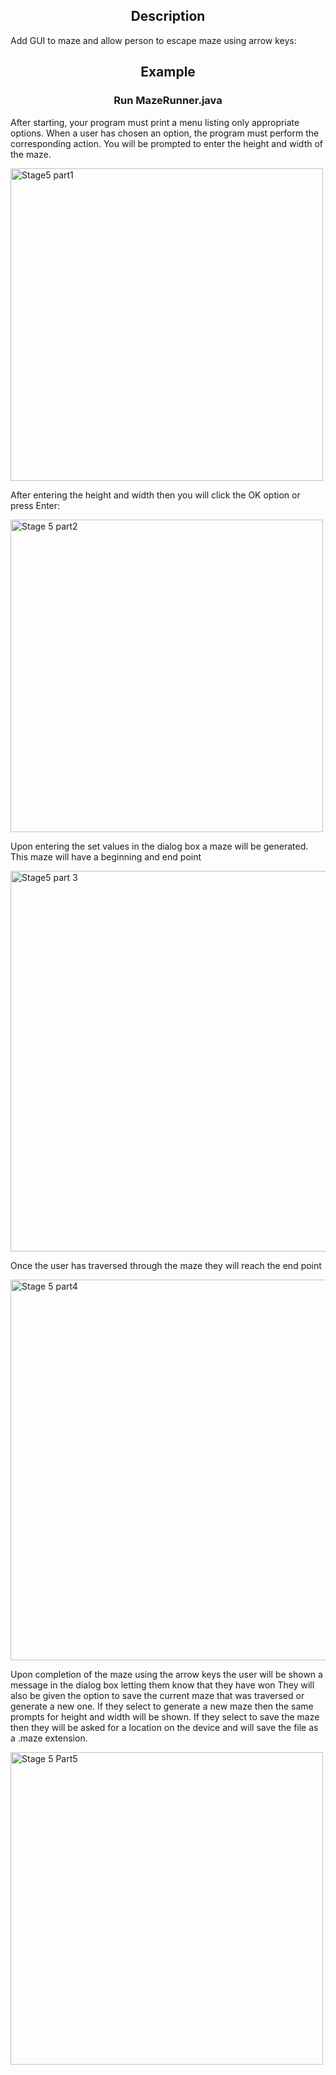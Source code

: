 <h2 style="text-align: center;">Description</h2>

<p>Add GUI to maze and allow person to escape maze using arrow keys:</p>

<h2 style="text-align: center;">Example</h2>

<h3 style="text-align: center;">Run MazeRunner.java</h3>

<p>After starting, your program must print a menu listing only appropriate options. 
  When a user has chosen an option, the program must perform the corresponding action.
  You will be prompted to enter the height and width of the maze.</p>


<img width="500" alt="Stage5 part1" src="https://user-images.githubusercontent.com/63851527/118560277-3b3efc80-b737-11eb-9875-947de791b4bb.png">

<p>After entering the height and width then you will click the OK option or press Enter:</p>

<img width="500" alt="Stage 5 part2" src="https://user-images.githubusercontent.com/63851527/118560702-e6e84c80-b737-11eb-8030-fc1e49daa5f0.png">

<p>Upon entering the set values in the dialog box a maze will be generated.
  This maze will have a beginning and end point</p>
  
<img width="609" alt="Stage5 part 3" src="https://user-images.githubusercontent.com/63851527/118560840-1e56f900-b738-11eb-96d2-04c991a32889.png">

<p>Once the user has traversed through the maze they will reach the end point</p>

<img width="609" alt="Stage 5 part4" src="https://user-images.githubusercontent.com/63851527/118560933-45152f80-b738-11eb-9427-7ca6c7a13312.png">

<p>Upon completion of the maze using the arrow keys the user will be shown a message in the dialog box letting them know that they have won
   They will also be given the option to save the current maze that was traversed or generate a new one.
   If they select to generate a new maze then the same prompts for height and width will be shown.
   If they select to save the maze then they will be asked for a location on the device and will save the file as a .maze extension.</p>
  
<img width="500" alt="Stage 5 Part5" src="https://user-images.githubusercontent.com/63851527/118562124-1ef08f00-b73a-11eb-9729-8c6c2cace57c.png">
 
